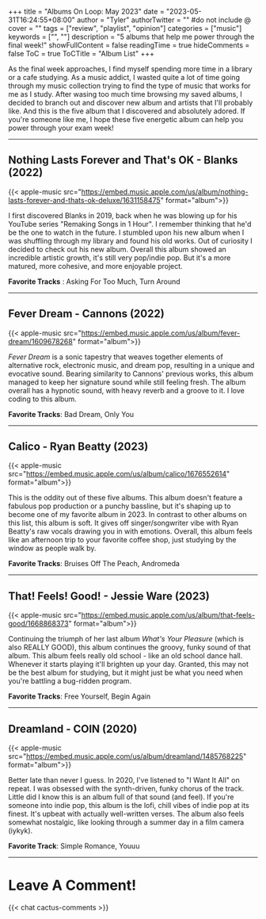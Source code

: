 +++
title = "Albums On Loop: May 2023"
date = "2023-05-31T16:24:55+08:00"
author = "Tyler"
authorTwitter = "" #do not include @
cover = ""
tags = ["review", "playlist", "opinion"]
categories = ["music"]
keywords = ["", ""]
description = "5 albums that help me power through the final week!"
showFullContent = false
readingTime = true
hideComments = false
ToC = true
ToCTitle = "Album List"
+++

As the final week approaches, I find myself spending more time in a library or a cafe studying. As a music addict, I wasted quite a lot of time going through my music collection trying to find the type of music that works for me as I study. After wasing too much time browsing my saved albums, I decided to branch out and discover new album and artists that I'll probably like. And this is the five album that I discovered and absolutely adored. If you're someone like me, I hope these five energetic album can help you power through your exam week!

---

## Nothing Lasts Forever and That's OK - Blanks (2022)

{{< apple-music src="https://embed.music.apple.com/us/album/nothing-lasts-forever-and-thats-ok-deluxe/1631158475" format="album">}}

I first discovered Blanks in 2019, back when he was blowing up for his YouTube series "Remaking Songs in 1 Hour". I remember thinking that he'd be the one to watch in the future. I stumbled upon his new album when I was shuffling through my library and found his old works. Out of curiosity I decided to check out his new album. Overall this album showed an incredible artistic growth, it's still very pop/indie pop. But it's a more matured, more cohesive, and more enjoyable project.

**Favorite Tracks** : Asking For Too Much, Turn Around

---

## Fever Dream - Cannons (2022)

{{< apple-music src="https://embed.music.apple.com/us/album/fever-dream/1609678268" format="album">}}

*Fever Dream* is a sonic tapestry that weaves together elements of alternative rock, electronic music, and dream pop, resulting in a unique and evocative sound. Bearing similarity to Cannons' previous works, this album managed to keep her signature sound while still feeling fresh. The album overall has a hypnotic sound, with heavy reverb and a groove to it. I love coding to this album.

**Favorite Tracks**: Bad Dream, Only You

---

## Calico - Ryan Beatty (2023)

{{< apple-music src="https://embed.music.apple.com/us/album/calico/1676552614" format="album">}}

This is the oddity out of these five albums. This album doesn't feature a fabulous pop production or a punchy bassline, but it's shaping up to become one of my favorite album in 2023. In contrast to other albums on this list, this album is soft. It gives off singer/songwriter vibe with Ryan Beatty's raw vocals drawing you in with emotions. Overall, this album feels like an afternoon trip to your favorite coffee shop, just studying by the window as people walk by.

**Favorite Tracks**: Bruises Off The Peach, Andromeda

---

## That! Feels! Good! - Jessie Ware (2023)

{{< apple-music src="https://embed.music.apple.com/us/album/that-feels-good/1668868373" format="album">}}

Continuing the triumph of her last album *What's Your Pleasure* (which is also REALLY GOOD), this album continues the groovy, funky sound of that album. This album feels really old school - like an old school dance hall. Whenever it starts playing it'll brighten up your day. Granted, this may not be the best album for studying, but it might just be what you need when you're battling a bug-ridden program.

**Favorite Tracks**: Free Yourself, Begin Again

---

## Dreamland - COIN (2020)

{{< apple-music src="https://embed.music.apple.com/us/album/dreamland/1485768225" format="album">}}

Better late than never I guess. In 2020, I've listened to "I Want It All" on repeat. I was obsessed with the synth-driven, funky chorus of the track. Little did I know this is an album full of that sound (and feel). If you're someone into indie pop, this album is the lofi, chill vibes of indie pop at its finest. It's upbeat with actually well-written verses. The album also feels somewhat nostalgic, like looking through a summer day in a film camera (iykyk).

**Favorite Track**: Simple Romance, Youuu

---

# Leave A Comment!

{{< chat cactus-comments >}}
